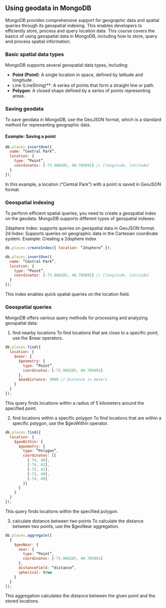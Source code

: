 
## Using geodata in MongoDB

MongoDB provides comprehensive support for geographic data and spatial queries through its geospatial indexing. This enables developers to efficiently store, process and query location data. This course covers the basics of using geospatial data in MongoDB, including how to store, query and process spatial information.

### Basic spatial data types

MongoDB supports several geospatial data types, including:

- **Point (Point)**: A single location in space, defined by latitude and longitude.
-  Line (LineString)**: A series of points that form a straight line or path.
- **Polygon**: A closed shape defined by a series of points representing areas.

### Saving geodata

To save geodata in MongoDB, use the GeoJSON format, which is a standard method for representing geographic data.

#### Example: Saving a point

```javascript
db.places.insertOne({
  name: “Central Park”,
  location: {
    type: “Point”,
    coordinates: [-73.968285, 40.785091] // [longitude, latitude]
  }
});
```

In this example, a location (“Central Park”) with a point is saved in GeoJSON format.

### Geospatial indexing
To perform efficient spatial queries, you need to create a geospatial index on the geodata. MongoDB supports different types of geospatial indexes:

2dsphere Index: supports queries on geospatial data in GeoJSON format.
2d Index: Supports queries on geographic data in the Cartesian coordinate system.
Example: Creating a 2dsphere index

```javascript
db.places.createIndex({ location: “2dsphere” });
```

```javascript
db.places.insertOne({
  name: “Central Park”,
  location: {
    type: “Point”,
    coordinates: [-73.968285, 40.785091] // [longitude, latitude]
  }
});
```

This index enables quick spatial queries on the location field.

### Geospatial queries
MongoDB offers various query methods for processing and analyzing geospatial data:

1. find nearby locations
To find locations that are close to a specific point, use the $near operators.

```javascript
db.places.find({
  location: {
    $near: {
      $geometry: {
        type: “Point”,
        coordinates: [-73.968285, 40.785091]
      },
      $maxDistance: 5000 // Distance in meters
    }
  }
});

```

This query finds locations within a radius of 5 kilometers around the specified point.

2. find locations within a specific polygon
To find locations that are within a specific polygon, use the $geoWithin operator.

```javascript
db.places.find({
  location: {
    $geoWithin: {
      $geometry: {
        type: “Polygon”,
        coordinates: [[
          [-74, 40],
          [-74, 41],
          [-73, 41],
          [-73, 40],
          [-74, 40]
        ]]
      }
    }
  }
});

```

This query finds locations within the specified polygon.

3. calculate distance between two points
To calculate the distance between two points, use the $geoNear aggregation.


```javascript
db.places.aggregate([
  {
    $geoNear: {
      near: {
        type: “Point”,
        coordinates: [-73.968285, 40.785091]
      },
      distanceField: “distance”,
      spherical: true
    }
  }
]);

```

This aggregation calculates the distance between the given point and the stored locations.

